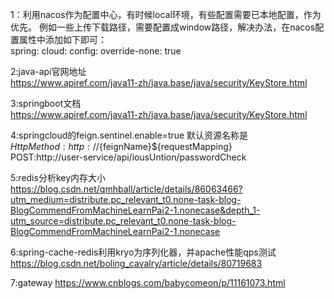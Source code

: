 1：利用nacos作为配置中心，有时候local环境，有些配置需要已本地配置，作为优先。
例如一些上传下载路径，需要配置成window路径，解决办法，在nacos配置属性中添加如下即可：
<br>spring:
  cloud:
    config:
      override-none: true


2:java-api官网地址<br>
https://www.apiref.com/java11-zh/java.base/java/security/KeyStore.html


3:springboot文档<br>
https://www.apiref.com/java11-zh/java.base/java/security/KeyStore.html


4:springcloud的feign.sentinel.enable=true
默认资源名称是<br>
${HttpMethod}:http://${feignName}${requestMapping}<br>
POST:http://user-service/api/iousUntion/passwordCheck

5:redis分析key内存大小<br>
https://blog.csdn.net/qmhball/article/details/86063466?utm_medium=distribute.pc_relevant_t0.none-task-blog-BlogCommendFromMachineLearnPai2-1.nonecase&depth_1-utm_source=distribute.pc_relevant_t0.none-task-blog-BlogCommendFromMachineLearnPai2-1.nonecase

6:spring-cache-redis利用kryo为序列化器，并apache性能qps测试
https://blog.csdn.net/boling_cavalry/article/details/80719683

7:gateway
https://www.cnblogs.com/babycomeon/p/11161073.html